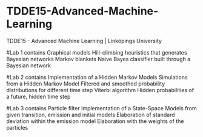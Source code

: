 # TDDE15-Advanced-Machine-Learning
TDDE15 - Advanced Machine Learning | Linköpings University

#Lab 1 contains
Graphical models
Hill-climbing heuristics that generates Bayesian networks
Markov blankets
Naive Bayes classifier built through a Bayesian network

#Lab 2 contains
Implementation of a Hidden Markov Models
Simulations from a Hidden Markov Model
Filtered and smoothed probability distributions for different time step
Viterbi algorithm
Hidden probabilities of a future, hidden time step

#Lab 3 contains
Particle filter
Implementation of a State-Space Models from given transition, emission and initial models
Elaboration of standard deviation within the emission model
Elaboration with the weights of the particles
